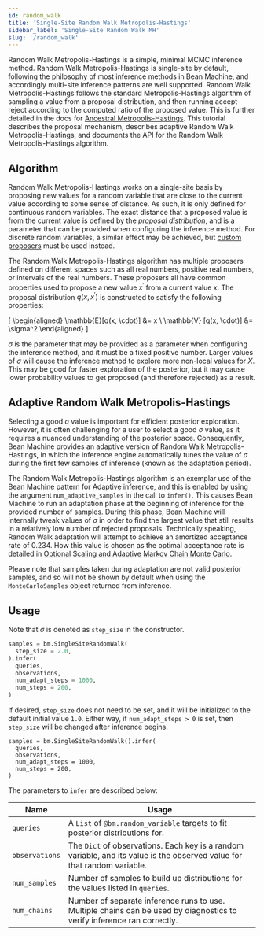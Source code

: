 ```yaml
---
id: random_walk
title: 'Single-Site Random Walk Metropolis-Hastings'
sidebar_label: 'Single-Site Random Walk MH'
slug: '/random_walk'
---
```


Random Walk Metropolis-Hastings is a simple, minimal MCMC inference method. Random Walk Metropolis-Hastings is single-site by default, following the philosophy of most inference methods in Bean Machine, and accordingly multi-site inference patterns are well supported. Random Walk Metropolis-Hastings follows the standard Metropolis-Hastings algorithm of sampling a value from a proposal distribution, and then running accept-reject according to the computed ratio of the proposed value. This is further detailed in the docs for [Ancestral Metropolis-Hastings](ancestral_metropolis_hastings.md). This tutorial describes the proposal mechanism, describes adaptive Random Walk Metropolis-Hastings, and documents the API for the Random Walk Metropolis-Hastings algorithm.

## Algorithm

Random Walk Metropolis-Hastings works on a single-site basis by proposing new values for a random variable that are close to the current value according to some sense of distance. As such, it is only defined for continuous random variables. The exact distance that a proposed value is from the current value is defined by the _proposal distribution_, and is a parameter that can be provided when configuring the inference method. For discrete random variables, a similar effect may be achieved, but [custom proposers](../custom_proposers/custom_proposers.md) must be used instead.

The Random Walk Metropolis-Hastings algorithm has multiple proposers defined on different spaces such as all real numbers, positive real numbers, or intervals of the real numbers. These proposers all have common properties used to propose a new value $x^\prime$ from a current value $x$. The proposal distribution $q(x,x^\prime)$ is constructed to satisfy the following properties:

\[
  \begin{aligned}
    \mathbb{E}[q(x, \cdot)] &= x \\
    \mathbb{V} [q(x, \cdot)] &= \sigma^2
  \end{aligned}
\]

$\sigma$ is the parameter that may be provided as a parameter when configuring the inference method, and it must be a fixed positive number. Larger values of $\sigma$ will cause the inference method to explore more non-local values for $X$. This may be good for faster exploration of the posterior, but it may cause lower probability values to get proposed (and therefore rejected) as a result.

## Adaptive Random Walk Metropolis-Hastings

Selecting a good $\sigma$ value is important for efficient posterior exploration. However, it is often challenging for a user to select a good $\sigma$ value, as it requires a nuanced understanding of the posterior space. Consequently, Bean Machine provides an adaptive version of Random Walk Metropolis-Hastings, in which the inference engine automatically tunes the value of $\sigma$ during the first few samples of inference (known as the adaptation period).

The Random Walk Metropolis-Hastings algorithm is an exemplar use of the Bean Machine pattern for Adaptive inference, and this is enabled by using the argument `num_adaptive_samples` in the call to `infer()`. This causes Bean Machine to run an adaptation phase at the beginning of inference for the provided number of samples. During this phase, Bean Machine will internally tweak values of $\sigma$ in order to find the largest value that still results in a relatively low number of rejected proposals. Technically speaking, Random Walk adaptation will attempt to achieve an amortized acceptance rate of 0.234. How this value is chosen as the optimal acceptance rate is detailed in [Optional Scaling and Adaptive Markov Chain Monte Carlo](http://www.stats.ox.ac.uk/~evans/CDT/Adaptive.pdf).

Please note that samples taken during adaptation are not valid posterior samples, and so will not be shown by default when using the `MonteCarloSamples` object returned from inference.

## Usage

Note that $\sigma$ is denoted as `step_size` in the constructor.

```py
samples = bm.SingleSiteRandomWalk(
  step_size = 2.0,
).infer(
  queries,
  observations,
  num_adapt_steps = 1000,
  num_steps = 200,
)
```

If desired, `step_size` does not need to be set, and it will be initialized to the default initial value `1.0`. Either way, if `num_adapt_steps > 0` is set, then `step_size` will be changed after inference begins.

```
samples = bm.SingleSiteRandomWalk().infer(
  queries,
  observations,
  num_adapt_steps = 1000,
  num_steps = 200,
)
```

The parameters to `infer` are described below:

| Name | Usage
| --- | ---
| `queries` | A `List` of `@bm.random_variable` targets to fit posterior distributions for.
| `observations` | The `Dict` of observations. Each key is a random variable, and its value is the observed value for that random variable.
| `num_samples` | Number of samples to build up distributions for the values listed in `queries`.
| `num_chains` | Number of separate inference runs to use. Multiple chains can be used by diagnostics to verify inference ran correctly.
